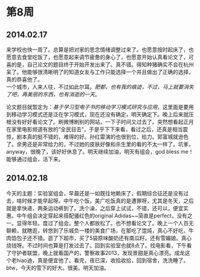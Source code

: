第8周
======

## 2014.02.17

来学校也快一周了。总算是把对家的思念情绪调整过来了。也愿意按时起床了，也愿意去食堂吃饭了，也愿意起来调节疲惫的身心了，也愿意开始认真看论文了，可喜的是，自己论文的题目终于开始开发出来了。真不错。得知种猪确实不会在杭州呆了。他能够很清晰明了的知道女友与工作只能选择一个并且做出了正确的选择，真的恭喜他了。  
一个城市，人来人往，不过如此尔耳。*肥都，也有我的痕迹，不过，马上就要消失了吧，再美丽的东西，也有消逝的一天*。

论文题目就暂定为：*基于学习型电子书的移动学习模式研究与应用*，这里面是要用到移动学习模式还是泛在学习模式，现在还没有确定，明天确定下。晚上后来就压根没有好好看论文了。刷微博刷别的网站，一下子时间又过去了。突然想看起正月在家里电影频道有放的“全民目击”，于是乎下下来看，看过之后，还真是相当震惊，剧本真的挺不错的，难得的好。孙红雷演的也很到位，给力。郭富城就逊色了。余男还是非常给力的，不过她的皮肤好像和杀生里的看的不太一样了。坑爹。anyway，很晚了，该好好休息了。明天继续加油，明天有组会，god bless me！能够通过组会，活下来。

## 2014.02.18

今天的主题：实验室组会，早晨还是一如既往地赖床了，假期综合征还是没有过去，啥时候才能早起呀。中午吃个饭，美广吃饭真的是遭罪呀，尤其是冬天，之后就是拿快递，两条运动裤到了。洗个澡，之后穿上试试，不错，还可以，便宜实惠。中午组会决定穿起来搭配骚红色的original Adidas~~简直是perfect，没有之一。显得年轻。度过了组会。整个人都放松了。也不想看论文了。晚上一个人百无聊赖，就瞎逛，转悠到了乐城负一楼的美食广场，在那吃了馄炖，真心不好吃，牛肉馅包子还不错。逛了下超市，买了5袋原味酸奶还有南瓜籽。还有雪媚娘。真心烧钱呀。不过时间也算是打发过去了。回到实验室也就8点了。找电影看，下午看了守护者联盟，晚上就看国产的，警察故事2013，发现景甜是真心漂亮。成龙这个老hiao迪，真是便宜他了。看完，夜已深，收拾收拾，回到宿舍，洗洗睡了。btw，今天的雪下的好大。很美。明天加油。
